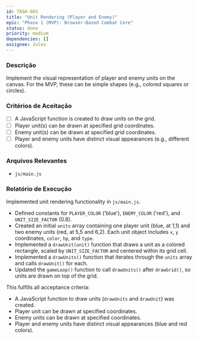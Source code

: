 ```yaml
---
id: TASK-003
title: "Unit Rendering (Player and Enemy)"
epic: "Phase 1 (MVP): Browser-Based Combat Core"
status: done
priority: medium
dependencies: []
assignee: Jules
---
```


### Descrição

Implement the visual representation of player and enemy units on the canvas. For the MVP, these can be simple shapes (e.g., colored squares or circles).

### Critérios de Aceitação

- [ ] A JavaScript function is created to draw units on the grid.
- [ ] Player unit(s) can be drawn at specified grid coordinates.
- [ ] Enemy unit(s) can be drawn at specified grid coordinates.
- [ ] Player and enemy units have distinct visual appearances (e.g., different colors).

### Arquivos Relevantes

* `js/main.js`

### Relatório de Execução

Implemented unit rendering functionality in `js/main.js`.
- Defined constants for `PLAYER_COLOR` ('blue'), `ENEMY_COLOR` ('red'), and `UNIT_SIZE_FACTOR` (0.8).
- Created an initial `units` array containing one player unit (blue, at 1,1) and two enemy units (red, at 5,5 and 6,2). Each unit object includes `x`, `y` coordinates, `color`, `hp`, and `type`.
- Implemented a `drawUnit(unit)` function that draws a unit as a colored rectangle, scaled by `UNIT_SIZE_FACTOR` and centered within its grid cell.
- Implemented a `drawUnits()` function that iterates through the `units` array and calls `drawUnit()` for each.
- Updated the `gameLoop()` function to call `drawUnits()` after `drawGrid()`, so units are drawn on top of the grid.

This fulfills all acceptance criteria:
- A JavaScript function to draw units (`drawUnits` and `drawUnit`) was created.
- Player unit can be drawn at specified coordinates.
- Enemy units can be drawn at specified coordinates.
- Player and enemy units have distinct visual appearances (blue and red colors).
